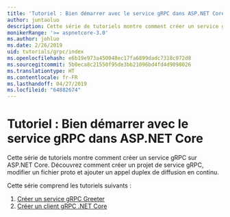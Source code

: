```yaml
---
title: 'Tutoriel : Bien démarrer avec le service gRPC dans ASP.NET Core'
author: juntaoluo
description: Cette série de tutoriels montre comment créer un service gRPC sur ASP.NET Core. Découvrez comment créer un projet de service gRPC, modifier un fichier proto et ajouter un appel duplex de diffusion en continu.
monikerRange: '>= aspnetcore-3.0'
ms.author: johluo
ms.date: 2/26/2019
uid: tutorials/grpc/index
ms.openlocfilehash: e6b19e973a450048ec17fa6899dadc7318c072d8
ms.sourcegitcommit: 5b0eca8c21550f95de3bb21096bd4fd4d9098026
ms.translationtype: HT
ms.contentlocale: fr-FR
ms.lasthandoff: 04/27/2019
ms.locfileid: "64882674"
---
```

# <a name="tutorial-get-started-with-grpc-service-in-aspnet-core"></a>Tutoriel : Bien démarrer avec le service gRPC dans ASP.NET Core

Cette série de tutoriels montre comment créer un service gRPC sur ASP.NET Core. Découvrez comment créer un projet de service gRPC, modifier un fichier proto et ajouter un appel duplex de diffusion en continu.

Cette série comprend les tutoriels suivants :

1. [Créer un service gRPC Greeter](xref:tutorials/grpc/grpc-start)
2. [Créer un client gRPC .NET Core](xref:tutorials/grpc/grpc-client)

